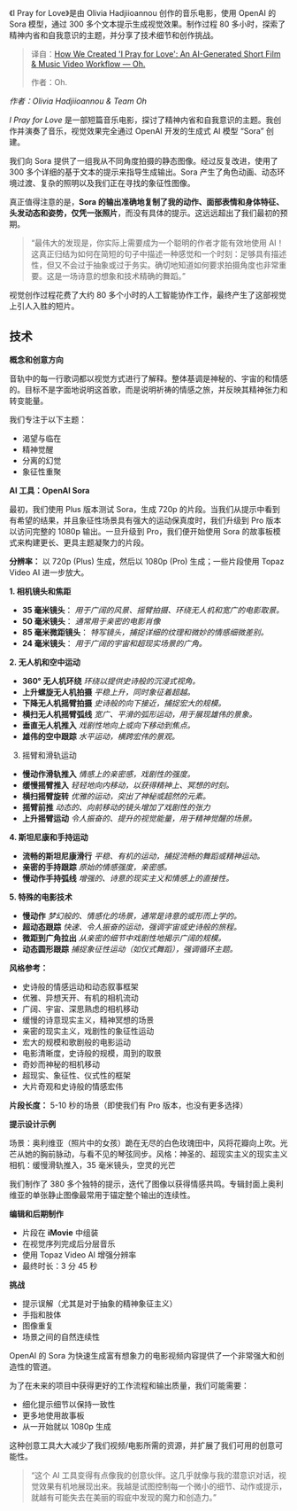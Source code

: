 
<!--
title: “我祈祷爱”创作揭秘：AI短片&MV工作流程
cover: https://olitunes.com/wp-content/uploads/2025/06/Dark-Minimalist-Best-Friend-Photo-Collage-Facebook-Post.jpg
summary: 《I Pray for Love》是由 Olivia Hadjiioannou 创作的音乐电影，使用 OpenAI 的 Sora 模型，通过 300 多个文本提示生成视觉效果。制作过程 80 多小时，探索了精神内省和自我意识的主题，并分享了技术细节和创作挑战。
-->

《I Pray for Love》是由 Olivia Hadjiioannou 创作的音乐电影，使用 OpenAI 的 Sora 模型，通过 300 多个文本提示生成视觉效果。制作过程 80 多小时，探索了精神内省和自我意识的主题，并分享了技术细节和创作挑战。

> 译自：[How We Created 'I Pray for Love': An AI-Generated Short Film & Music Video Workflow — Oh.](https://olitunes.com/how-we-created-i-pray-for-love-an-ai-generated-short-film-music-video-workflow/)
> 
> 作者：Oh.

*作者：Olivia Hadjiioannou & Team Oh*

*I Pray for Love* 是一部短篇音乐电影，探讨了精神内省和自我意识的主题。我创作并演奏了音乐，视觉效果完全通过 OpenAI 开发的生成式 AI 模型 “Sora” 创建。

我们向 Sora 提供了一组我从不同角度拍摄的静态图像。经过反复改进，使用了 300 多个详细的基于文本的提示来指导生成输出。Sora 产生了角色动画、动态环境过渡、复杂的照明以及我们正在寻找的象征性图像。

真正值得注意的是，**Sora 的输出准确地复制了我的动作、面部表情和身体特征、头发动态和姿势，仅凭一张照片**，而没有具体的提示。这远远超出了我们最初的预期。

> “最伟大的发现是，你实际上需要成为一个聪明的作者才能有效地使用 AI！这真正归结为如何在简短的句子中描述一种感觉和一个时刻：足够具有描述性，但又不会过于抽象或过于务实。确切地知道如何要求拍摄角度也非常重要。这是一场诗意的想象和技术精确的舞蹈。”

视觉创作过程花费了大约 80 多个小时的人工智能协作工作，最终产生了这部视觉上引人入胜的短片。

## **技术**

**概念和创意方向**

音轨中的每一行歌词都以视觉方式进行了解释。整体基调是神秘的、宇宙的和情感的。目标不是字面地说明这首歌，而是说明祈祷的情感之旅，并反映其精神张力和转变能量。

我们专注于以下主题：

* 渴望与临在
* 精神觉醒
* 分离的幻觉
* 象征性重聚

**AI 工具：OpenAI Sora**

最初，我们使用 Plus 版本测试 Sora，生成 720p 的片段。当我们从提示中看到有希望的结果，并且象征性场景具有强大的运动保真度时，我们升级到 Pro 版本以访问完整的 1080p 输出。一旦升级到 Pro，我们便开始使用 Sora 的故事板模式来构建更长、更具主题凝聚力的片段。

**分辨率：** 以 720p (Plus) 生成，然后以 1080p (Pro) 生成；一些片段使用 Topaz Video AI 进一步放大。

**1. 相机镜头和焦距**

* **35 毫米镜头**：
    *用于广阔的风景、摇臂拍摄、环绕无人机和宽广的电影取景。*
* **50 毫米镜头**：
    *通常用于亲密的电影肖像*
* **85 毫米微距镜头**：
    *特写镜头，捕捉详细的纹理和微妙的情感细微差别。*
* **24 毫米镜头**：
    *用于广阔的宇宙和超现实场景的广角。*

**2. 无人机和空中运动**

* **360° 无人机环绕** *环绕以提供史诗般的沉浸式视角。*
* **上升螺旋无人机拍摄** *平稳上升，同时象征着超越。*
* **下降无人机摇臂拍摄** *史诗般的向下接近，捕捉宏大的规模。*
* **横扫无人机摇臂弧线** *宽广、平滑的弧形运动，用于展现雄伟的景象。*
* **垂直无人机推入** *戏剧性地向上或向下移动到焦点。*
* **雄伟的空中跟踪** *水平运动，横跨宏伟的景观。*

3. 摇臂和滑轨运动

* **慢动作滑轨推入** *情感上的亲密感，戏剧性的强度。*
* **缓慢摇臂推入** *轻轻地向内移动，以获得精神上、冥想的时刻。*
* **横扫摇臂旋转** *优雅的运动，突出了神秘或超然的元素。*
* **摇臂前推** *动态的、向前移动的镜头增加了戏剧性的张力*
* **上升摇臂运动** *令人振奋的、提升的视觉能量，用于精神觉醒的场景。*

**4. 斯坦尼康和手持运动**

* **流畅的斯坦尼康滑行** *平稳、有机的运动，捕捉流畅的舞蹈或精神运动。*
* **亲密的手持跟踪** *原始的情感强度，亲密感。*
* **慢动作手持弧线** *增强的、诗意的现实主义和情感上的直接性。*

**5. 特殊的电影技术**

* **慢动作** *梦幻般的、情感化的场景，通常是诗意的或形而上学的。*
* **超动态跟踪** *快速、令人振奋的运动，强调宇宙或史诗般的旅程。*
* **微距到广角拉出** *从亲密的细节中戏剧性地揭示广阔的规模。*
* **动态圆形跟踪** *捕捉象征性运动（如仪式舞蹈），强调循环主题。*

**风格参考：**

* 史诗般的情感运动和动态叙事框架
* 优雅、异想天开、有机的相机流动
* 广阔、宇宙、深思熟虑的相机移动
* 缓慢的诗意现实主义，精神冥想的场景
* 亲密的现实主义，戏剧性的象征性运动
* 宏大的规模和歌剧般的电影运动
* 电影清晰度，史诗般的规模，周到的取景
* 奇妙而神秘的相机移动
* 超现实、象征性、仪式性的框架
* 大片奇观和史诗般的情感宏伟

**片段长度：** 5-10 秒的场景（即使我们有 Pro 版本，也没有更多选择）

**提示设计示例**

场景：奥利维亚（照片中的女孩）跪在无尽的白色玫瑰田中，风将花瓣向上吹。光芒从她的胸前脉动，与看不见的琴弦同步。风格：神圣的、超现实主义的现实主义 相机：缓慢滑轨推入，35 毫米镜头，空灵的光芒

我们制作了 380 多个独特的提示，迭代了图像以获得情感共鸣。专辑封面上奥利维亚的单张静止图像最常用于锚定整个输出的连续性。

**编辑和后期制作**

* 片段在 **iMovie** 中组装
* 在视觉序列完成后分层音乐
* 使用 Topaz Video AI 增强分辨率
* 最终时长：3 分 45 秒

**挑战**

* 提示误解（尤其是对于抽象的精神象征主义）
* 手指和肢体
* 图像重复
* 场景之间的自然连续性

OpenAI 的 Sora 为快速生成富有想象力的电影视频内容提供了一个非常强大和创造性的管道。

为了在未来的项目中获得更好的工作流程和输出质量，我们可能需要：

* 细化提示细节以保持一致性
* 更多地使用故事板
* 从一开始就以 1080p 生成

这种创意工具大大减少了我们视频/电影所需的资源，并扩展了我们可用的创意可能性。

> “这个 AI 工具变得有点像我的创意伙伴。这几乎就像与我的潜意识对话，视觉效果有机地展现出来。我越是试图控制每一个微小的细节、动作或提示，就越有可能失去在美丽的瑕疵中发现的魔力和创造力。”